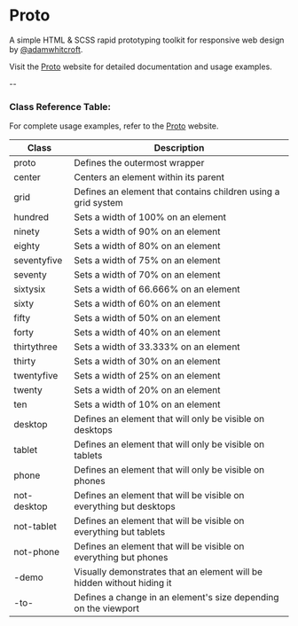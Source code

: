 # Proto
A simple HTML & SCSS rapid prototyping toolkit for responsive web design by <a href="http://twitter.com/#!/adamwhitcroft">@adamwhitcroft</a>.

Visit the <a href="http://adamwhitcroft.com/proto/">Proto</a> website for detailed documentation and usage examples.

--

### Class Reference Table:

For complete usage examples, refer to the <a href="http://adamwhitcroft.com/proto/">Proto</a> website.

| Class | Description |
| ----- | ----------- |
| proto | Defines the outermost wrapper |
| center | Centers an element within its parent |
| grid | Defines an element that contains children using a grid system |
| hundred | Sets a width of 100% on an element |
| ninety | Sets a width of 90% on an element |
| eighty | Sets a width of 80% on an element |
| seventyfive | Sets a width of 75% on an element |
| seventy | Sets a width of 70% on an element |
| sixtysix | Sets a width of 66.666% on an element |
| sixty | Sets a width of 60% on an element |
| fifty | Sets a width of 50% on an element |
| forty | Sets a width of 40% on an element |
| thirtythree | Sets a width of 33.333% on an element |
| thirty | Sets a width of 30% on an element |
| twentyfive | Sets a width of 25% on an element |
| twenty | Sets a width of 20% on an element |
| ten | Sets a width of 10% on an element |
| desktop | Defines an element that will only be visible on desktops |
| tablet | Defines an element that will only be visible on tablets |
| phone | Defines an element that will only be visible on phones |
| not-desktop | Defines an element that will be visible on everything but desktops |
| not-tablet | Defines an element that will be visible on everything but tablets |
| not-phone | Defines an element that will be visible on everything but phones |
| -demo | Visually demonstrates that an element will be hidden without hiding it |
| -to- | Defines a change in an element's size depending on the viewport |

